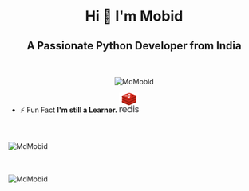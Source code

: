 <h1 align="center">Hi 👋 I'm Mobid</h1>

<h2 align="center">A Passionate Python Developer from India</h2>
ㅤ
<p align="center">
  <img
    alt="MdMobid"
    src="https://komarev.com/ghpvc/?username=MdMobid&amp;label=Profile%20views&amp;color=0e75b6&amp;style=plastic"
  />
</p>

- ⚡ Fun Fact **I'm still a Learner.** 
  <a href="https://redis.io" target="_blank">
    <img
      alt="redis"
      height="40"
      src="https://raw.githubusercontent.com/devicons/devicon/master/icons/redis/redis-original-wordmark.svg"
      width="40"
  /></a>
</p>

  ㅤ
<p>
  <img
    align="center"
    alt="MdMobid"
    src="https://github-readme-stats.vercel.app/api?username=MdMobid&amp;show_icons=true&amp;theme=midnight-purple"
  />
</p>

ㅤ
<p>
  <img
    align="center"
    alt="MdMobid"
    src="https://github-readme-stats.vercel.app/api/top-langs/?username=MdMobid&amp;layout=compact&amp;theme=radical&amp;show_icons=true"
  />
</p>
<p></p>
